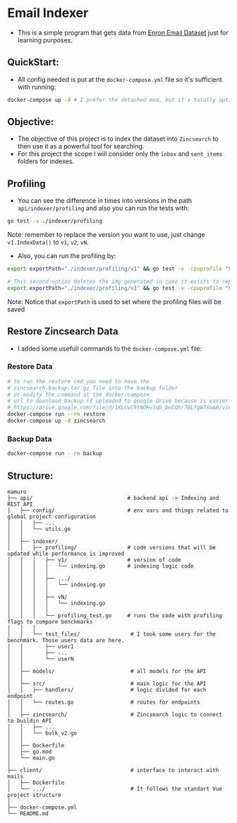 # Email Indexer

- This is a simple program that gets data from [Enron Email Dataset](https://www.cs.cmu.edu/~enron/) just for learning
  purposes.

## QuickStart:

- All config needed is put at the `docker-compose.yml` file so it's sufficient with running:

```zsh
docker-compose up -d # I prefer the detached mod, but it's totally optional
```

## Objective:

- The objective of this project is to index the dataset into `Zincsearch` to then use it as a powerful tool for
  searching.
- For this project the scope I will consider only the `inbox` and `sent_items` folders for indexes.

## Profiling

- You can see the difference in times into versions in the path `api/indexer/profiling` and also you can run the tests
  with:

```zsh
go test -v ./indexer/profiling
```

Note: remember to replace the version you want to use, just change `v1.IndexData()` to `v1`, `v2`, `vN`.

- Also, you can run the profiling by:

```zsh
export exportPath="./indexer/profiling/v1" && go test -v -cpuprofile "$exportPath/cpu.prof" ./indexer/profiling && go tool pprof -png "$exportPath/cpu.prof" > "$exportPath/cpu.png"

# This second option deletes the img generated in case it exists to replace with the new one
export exportPath="./indexer/profiling/v1" && go test -v -cpuprofile "$exportPath/cpu.prof" ./indexer/profiling && rm -f "$exportPath/cpu.png" && go tool pprof -png "$exportPath/cpu.prof" > "$exportPath/cpu.png"
```

Note: Notice that `exportPath` is used to set where the profiling files will be saved

## Restore Zincsearch Data

- I added some usefull commands to the `docker-compose.yml` file:

### Restore Data

```zsh
# to run the restore cmd you need to have the
# zincsearch-backup.tar.gz file into the backup folder
# or modify the command at the docker-compose
# url to download backup (I uploaded to google drive because is easier but can be at S3 too or any service):
# https://drive.google.com/file/d/1KLCwC9tNOHv1qb_bnCQhr7BLfgW7XoAH/view?usp=sharing
docker-compose run --rm restore
docker-compose up -d zincsearch
```

### Backup Data

```zsh
docker-compose run --rm backup
```

## Structure:

```
mamuro
├── api/                              # backend api -> Indexing and REST API
│   ├── config/                       # env vars and things related to global project configuration
│   │   ├── ...
│   │   └── utils.go
│   │
│   ├── indexer/               
│   │   ├── profiling/                # code versions that will be updated while performance is improved
│   │   │   ├── v1/                   # version of code
│   │   │   │   └── indexing.go       # indexing logic code
│   │   │   │
│   │   │   ├── .../                 
│   │   │   │   └── indexing.go     
│   │   │   │
│   │   │   ├── vN/                 
│   │   │   │   └── indexing.go     
│   │   │   │
│   │   │   └── profiling_test.go     # runs the code with profiling flags to compare benchmarks
│   │   │   
│   │   └── test_files/                # I took some users for the benchmark. Those users data are here.
│   │       ├── user1
│   │       ├── ...
│   │       └── userN
│   │
│   ├── models/                        # all models for the API
│   │
│   ├── src/                           # main logic for the API
│   │   ├── handlers/                  # logic divided for each endpoint
│   │   └── routes.go                  # routes for endpoints
│   │
│   ├── zincsearch/                    # Zincsearch logic to connect to buildin API 
│   │   ├── ...
│   │   └── bulk_v2.go
│   │
│   ├── Dockerfile
│   ├── go.mod
│   └── main.go
│
├── client/                            # interface to interact with mails
│   ├── Dockerfile
│   └── .../                           # It follows the standart Vue project structure
│
├── docker-compose.yml
└── README.md
```